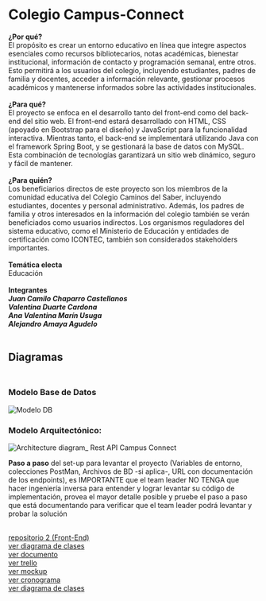 
# Colegio Campus-Connect
**¿Por qué?**
<br> El propósito es crear un entorno educativo en línea que integre aspectos esenciales como recursos bibliotecarios, notas académicas, bienestar institucional, información de contacto y programación semanal, entre otros. Esto permitirá a los usuarios del colegio, incluyendo estudiantes, padres de familia y docentes, acceder a información relevante, gestionar procesos académicos y mantenerse informados sobre las actividades institucionales. <br>
<br>  **¿Para qué?**
<br> El proyecto se enfoca en el desarrollo tanto del front-end como del back-end del sitio web. El front-end estará desarrollado con HTML, CSS (apoyado en Bootstrap para el diseño) y JavaScript para la funcionalidad interactiva. Mientras tanto, el back-end se implementará utilizando Java con el framework Spring Boot, y se gestionará la base de datos con MySQL. Esta combinación de tecnologías garantizará un sitio web dinámico, seguro y fácil de mantener. <br>
<br> **¿Para quién?**
<br>Los beneficiarios directos de este proyecto son los miembros de la comunidad educativa del Colegio Caminos del Saber, incluyendo estudiantes, docentes y personal administrativo. Además, los padres de familia y otros interesados en la información del colegio también se verán beneficiados como usuarios indirectos. Los organismos reguladores del sistema educativo, como el Ministerio de Educación y entidades de certificación como ICONTEC, también son considerados stakeholders importantes. <br>
<br> **Temática electa**
<br> Educación <br><br>
**Integrantes**
<br> ***Juan Camilo Chaparro Castellanos***
<br> ***Valentina Duarte Cardona***
<br> ***Ana Valentina Marín Usuga***
<br> ***Alejandro Amaya Agudelo***<br><br>
## **Diagramas** <br><br>
### Modelo Base de Datos
![Modelo DB](https://github.com/valentinamarinu/campusConnect/assets/103174712/9cbdb35f-aac4-49ec-9f02-d7f7215016e5)

### Modelo Arquitectónico:
![Architecture diagram_ Rest API Campus Connect](https://github.com/valentinamarinu/campusConnect/assets/103174712/6160f0bd-8612-4b79-843a-121b6cb383b4)

**Paso a paso** del set-up para levantar el proyecto (Variables de entorno,
colecciones PostMan, Archivos de BD -si aplica-, URL con
documentación de los endpoints), es IMPORTANTE que el team leader
NO TENGA que hacer ingeniería inversa para entender y lograr
levantar su código de implementación, provea el mayor detalle posible
y pruebe el paso a paso que está documentando para verificar que el
team leader podrá levantar y probar la solución

<br>[repositorio 2 (Front-End)](https://github.com/valentinaduarte/Proyecto_Campus_Connect_FrontEnd.git)
<br>[ver diagrama de clases](https://drive.google.com/file/d/1bUg0CgfoMmIZKlPakKR1uafyNVrgM-9V/view?usp=sharing)
<br>[ver documento](https://docs.google.com/document/d/1oqWkobbJKhmRgbSoSQ9LziOj2dIik0Xn)
<br>[ver trello](https://trello.com/b/WnTKuFB6/riwi-project-development) 
<br>[ver mockup](https://www.figma.com/file/eHUSTzzrOePKQ3zvUVlhBt/Caminos-del-saber?type=design&node-id=50-3&mode=design&t=XAT5DkQaSmDGNqai-0)
<br>[ver cronograma](https://docs.google.com/spreadsheets/d/1zWF90D621u1R79zkyxkxKWNX_h_tLQlQx5OlbWMdfN4/edit)
<br>[ver diagrama de clases](https://drive.google.com/file/d/1bUg0CgfoMmIZKlPakKR1uafyNVrgM-9V/view?usp=sharing)
